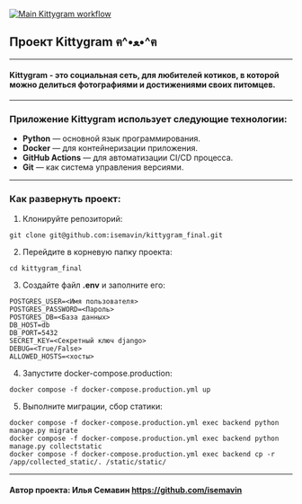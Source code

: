 [![Main Kittygram workflow](https://github.com/isemavin/kittygram_final/actions/workflows/main.yml/badge.svg)](https://github.com/isemavin/kittygram_final/actions/workflows/main.yml)

## Проект Kittygram ฅ^•ﻌ•^ฅ 
---
#### Kittygram - это социальная сеть, для любителей котиков, в которой можно делиться фотографиями и достижениями своих питомцев.
---
### Приложение Kittygram использует следующие технологии:
- __Python__ — основной язык программирования.
- __Docker__ — для контейнеризации приложения.
- __GitHub Actions__ — для автоматизации CI/CD процесса.
- __Git__ — как система управления версиями.
---
### Как развернуть проект:
1) Клонируйте репозиторий:
```
git clone git@github.com:isemavin/kittygram_final.git
```
2) Перейдите в корневую папку проекта:
```
cd kittygram_final
```
3) Создайте файл __.env__ и заполните его:
```
POSTGRES_USER=<Имя пользователя>
POSTGRES_PASSWORD=<Пароль>
POSTGRES_DB=<База данных>
DB_HOST=db
DB_PORT=5432
SECRET_KEY=<Секретный ключ django>
DEBUG=<True/False>
ALLOWED_HOSTS=<хосты>
```
4) Запустите docker-compose.production:
```
docker compose -f docker-compose.production.yml up
```
5) Выполните миграции, сбор статики:
```
docker compose -f docker-compose.production.yml exec backend python manage.py migrate
docker compose -f docker-compose.production.yml exec backend python manage.py collectstatic
docker compose -f docker-compose.production.yml exec backend cp -r /app/collected_static/. /static/static/
```
---
#### Автор проекта: Илья Семавин https://github.com/isemavin